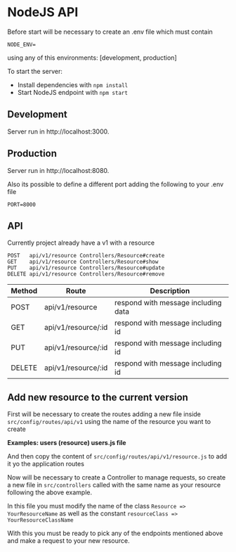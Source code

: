 # NodeJS API

Before start will be necessary to create an .env file which must contain
```shell
NODE_ENV=
```
using any of this environments: [development, production]

To start the server:

  * Install dependencies with `npm install`
  * Start NodeJS endpoint with `npm start`

## Development
Server run in http://localhost:3000.

## Production
Server run in http://localhost:8080.

Also its possible to define a different port adding the following to your .env file
```shell
PORT=8000
```

## API
Currently project already have a v1 with a resource

``` shell
POST   api/v1/resource Controllers/Resource#create
GET    api/v1/resource Controllers/Resource#show
PUT    api/v1/resource Controllers/Resource#update
DELETE api/v1/resource Controllers/Resource#remove
```

| Method | Route | Description |
|--------|-------|-------------|
| POST   | api/v1/resource | respond with message including data |
| GET   | api/v1/resource/:id | respond with message including id |
| PUT   | api/v1/resource/:id | respond with message including id |
| DELETE   | api/v1/resource/:id | respond with message including id |

## Add new resource to the current version

First will be necessary to create the routes adding a new file inside `src/config/routes/api/v1` using the name of the resource you want to create

**Examples: users (resource) users.js file**

And then copy the content of `src/config/routes/api/v1/resource.js` to add it yo the application routes

Now will be necessary to create a Controller to manage requests, so create a new file in `src/controllers` called with the same name as your resource following the above example.

In this file you must modify the name of the class `Resource => YourResourceName` as well as the constant `resourceClass => YourResourceClassName`

With this you must be ready to pick any of the endpoints mentioned above and make a request to your new resource.
